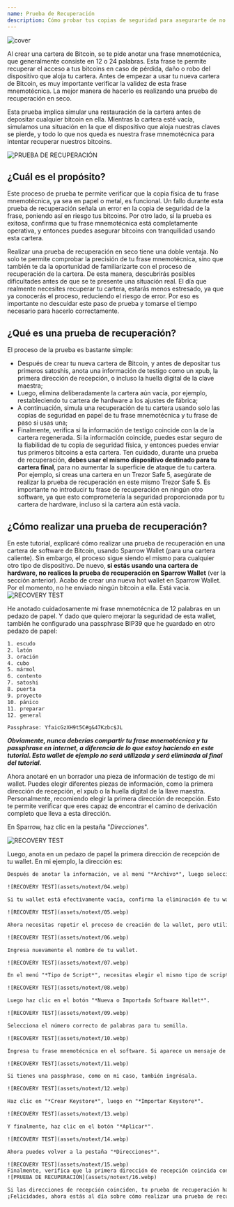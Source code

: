 ```yaml
---
name: Prueba de Recuperación
description: Cómo probar tus copias de seguridad para asegurarte de no perder tus bitcoins?
---
```

![cover](assets/cover.webp)

Al crear una cartera de Bitcoin, se te pide anotar una frase mnemotécnica, que generalmente consiste en 12 o 24 palabras. Esta frase te permite recuperar el acceso a tus bitcoins en caso de pérdida, daño o robo del dispositivo que aloja tu cartera. Antes de empezar a usar tu nueva cartera de Bitcoin, es muy importante verificar la validez de esta frase mnemotécnica. La mejor manera de hacerlo es realizando una prueba de recuperación en seco.

Esta prueba implica simular una restauración de la cartera antes de depositar cualquier bitcoin en ella. Mientras la cartera esté vacía, simulamos una situación en la que el dispositivo que aloja nuestras claves se pierde, y todo lo que nos queda es nuestra frase mnemotécnica para intentar recuperar nuestros bitcoins.

![PRUEBA DE RECUPERACIÓN](assets/notext/01.webp)

## ¿Cuál es el propósito?

Este proceso de prueba te permite verificar que la copia física de tu frase mnemotécnica, ya sea en papel o metal, es funcional. Un fallo durante esta prueba de recuperación señala un error en la copia de seguridad de la frase, poniendo así en riesgo tus bitcoins. Por otro lado, si la prueba es exitosa, confirma que tu frase mnemotécnica está completamente operativa, y entonces puedes asegurar bitcoins con tranquilidad usando esta cartera.

Realizar una prueba de recuperación en seco tiene una doble ventaja. No solo te permite comprobar la precisión de tu frase mnemotécnica, sino que también te da la oportunidad de familiarizarte con el proceso de recuperación de la cartera. De esta manera, descubrirás posibles dificultades antes de que se te presente una situación real. El día que realmente necesites recuperar tu cartera, estarás menos estresado, ya que ya conocerás el proceso, reduciendo el riesgo de error. Por eso es importante no descuidar este paso de prueba y tomarse el tiempo necesario para hacerlo correctamente.

## ¿Qué es una prueba de recuperación?

El proceso de la prueba es bastante simple:
- Después de crear tu nueva cartera de Bitcoin, y antes de depositar tus primeros satoshis, anota una información de testigo como un xpub, la primera dirección de recepción, o incluso la huella digital de la clave maestra;
- Luego, elimina deliberadamente la cartera aún vacía, por ejemplo, restableciendo tu cartera de hardware a los ajustes de fábrica;
- A continuación, simula una recuperación de tu cartera usando solo las copias de seguridad en papel de tu frase mnemotécnica y tu frase de paso si usas una;
- Finalmente, verifica si la información de testigo coincide con la de la cartera regenerada. Si la información coincide, puedes estar seguro de la fiabilidad de tu copia de seguridad física, y entonces puedes enviar tus primeros bitcoins a esta cartera.
Ten cuidado, durante una prueba de recuperación, **debes usar el mismo dispositivo destinado para tu cartera final**, para no aumentar la superficie de ataque de tu cartera. Por ejemplo, si creas una cartera en un Trezor Safe 5, asegúrate de realizar la prueba de recuperación en este mismo Trezor Safe 5. Es importante no introducir tu frase de recuperación en ningún otro software, ya que esto comprometería la seguridad proporcionada por tu cartera de hardware, incluso si la cartera aún está vacía.

## ¿Cómo realizar una prueba de recuperación?

En este tutorial, explicaré cómo realizar una prueba de recuperación en una cartera de software de Bitcoin, usando Sparrow Wallet (para una cartera caliente). Sin embargo, el proceso sigue siendo el mismo para cualquier otro tipo de dispositivo. De nuevo, **si estás usando una cartera de hardware, no realices la prueba de recuperación en Sparrow Wallet** (ver la sección anterior).
Acabo de crear una nueva hot wallet en Sparrow Wallet. Por el momento, no he enviado ningún bitcoin a ella. Está vacía.
![RECOVERY TEST](assets/notext/02.webp)

He anotado cuidadosamente mi frase mnemotécnica de 12 palabras en un pedazo de papel. Y dado que quiero mejorar la seguridad de esta wallet, también he configurado una passphrase BIP39 que he guardado en otro pedazo de papel:

```txt
1. escudo
2. latón
3. oración
4. cubo
5. mármol
6. contento
7. satoshi
8. puerta
9. proyecto
10. pánico
11. preparar
12. general
```

```text
Passphrase: YfaicGzXH9t5C#g&47Kzbc$JL
```

***Obviamente, nunca deberías compartir tu frase mnemotécnica y tu passphrase en internet, a diferencia de lo que estoy haciendo en este tutorial. Esta wallet de ejemplo no será utilizada y será eliminada al final del tutorial.***

Ahora anotaré en un borrador una pieza de información de testigo de mi wallet. Puedes elegir diferentes piezas de información, como la primera dirección de recepción, el xpub o la huella digital de la llave maestra. Personalmente, recomiendo elegir la primera dirección de recepción. Esto te permite verificar que eres capaz de encontrar el camino de derivación completo que lleva a esta dirección.

En Sparrow, haz clic en la pestaña "*Direcciones*".

![RECOVERY TEST](assets/notext/03.webp)

Luego, anota en un pedazo de papel la primera dirección de recepción de tu wallet. En mi ejemplo, la dirección es:

```txt
Después de anotar la información, ve al menú "*Archivo*", luego selecciona "*Eliminar Wallet*". Te recuerdo una vez más que tu wallet de Bitcoin debe estar vacía antes de proceder con esta operación.

![RECOVERY TEST](assets/notext/04.webp)

Si tu wallet está efectivamente vacía, confirma la eliminación de tu wallet.

![RECOVERY TEST](assets/notext/05.webp)

Ahora necesitas repetir el proceso de creación de la wallet, pero utilizando nuestros respaldos en papel. Haz clic en el menú "*Archivo*" y luego en "*Nueva Wallet*".

![RECOVERY TEST](assets/notext/06.webp)

Ingresa nuevamente el nombre de tu wallet.

![RECOVERY TEST](assets/notext/07.webp)

En el menú "*Tipo de Script*", necesitas elegir el mismo tipo de script que la wallet que previamente eliminaste.

![RECOVERY TEST](assets/notext/08.webp)

Luego haz clic en el botón "*Nueva o Importada Software Wallet*".

![RECOVERY TEST](assets/notext/09.webp)

Selecciona el número correcto de palabras para tu semilla.

![RECOVERY TEST](assets/notext/10.webp)

Ingresa tu frase mnemotécnica en el software. Si aparece un mensaje de "*Checksum Inválido*", esto indica que el respaldo de tu frase mnemotécnica es incorrecto. Entonces tendrás que empezar la creación de tu wallet desde cero, ya que tu prueba de recuperación ha fallado.

![RECOVERY TEST](assets/notext/11.webp)

Si tienes una passphrase, como en mi caso, también ingrésala.

![RECOVERY TEST](assets/notext/12.webp)

Haz clic en "*Crear Keystore*", luego en "*Importar Keystore*".

![RECOVERY TEST](assets/notext/13.webp)

Y finalmente, haz clic en el botón "*Aplicar*".

![RECOVERY TEST](assets/notext/14.webp)

Ahora puedes volver a la pestaña "*Direcciones*".

![RECOVERY TEST](assets/notext/15.webp)
Finalmente, verifica que la primera dirección de recepción coincida con la que habías anotado como testigo en tu borrador.
![PRUEBA DE RECUPERACIÓN](assets/notext/16.webp)

Si las direcciones de recepción coinciden, tu prueba de recuperación ha sido exitosa, y puedes usar tu nueva cartera de Bitcoin. Si no coinciden, esto puede indicar ya sea un error en la elección del tipo de script, lo que hace que la ruta de derivación sea incorrecta, o un problema con la copia de seguridad de tu frase mnemotécnica o tu frase de paso. En ambos casos, te recomiendo encarecidamente empezar desde cero y crear una nueva cartera de Bitcoin desde el principio para evitar cualquier riesgo. Esta vez, asegúrate de anotar la frase mnemotécnica sin errores.
¡Felicidades, ahora estás al día sobre cómo realizar una prueba de recuperación! Te aconsejo generalizar este proceso para la creación de todas tus carteras de Bitcoin. Si encontraste útil este tutorial, te agradecería mucho si pudieras dejar un pulgar arriba abajo. No dudes en compartir este artículo en tus redes sociales. ¡Muchas gracias!